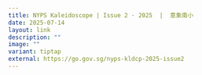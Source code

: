 ```yaml
---
title: NYPS Kaleidoscope | Issue 2 · 2025  |  意象南小
date: 2025-07-14
layout: link
description: ""
image: ""
variant: tiptap
external: https://go.gov.sg/nyps-kldcp-2025-issue2
---
```

